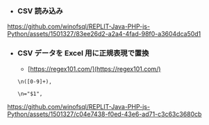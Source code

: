 
- ### CSV 読み込み
https://github.com/winofsql/REPLIT-Java-PHP-js-Python/assets/1501327/83ee26d2-a2a4-4fad-98f0-a3604dca50d1

- ### CSV データを Excel 用に正規表現で置換
  - [https://regex101.com/](https://regex101.com/)
  ```
  \n([0-9]+),
  ```
  ```
  \n="$1",
  ```
https://github.com/winofsql/REPLIT-Java-PHP-js-Python/assets/1501327/c04e7438-f0ed-43e6-ad71-c3c63c3680cb

